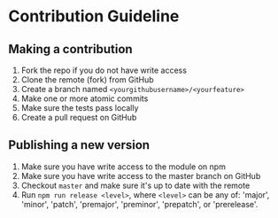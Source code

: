 # Contribution Guideline

## Making a contribution

1. Fork the repo if you do not have write access
1. Clone the remote (fork) from GitHub
1. Create a branch named `<yourgithubusername>/<yourfeature>`
1. Make one or more atomic commits
1. Make sure the tests pass locally
1. Create a pull request on GitHub

## Publishing a new version

1. Make sure you have write access to the module on npm
1. Make sure you have write access to the master branch on GitHub
1. Checkout `master` and make sure it's up to date with the remote
1. Run `npm run release <level>`, where `<level>` can be any of: 'major',
   'minor', 'patch', 'premajor', 'preminor', 'prepatch', or 'prerelease'.
